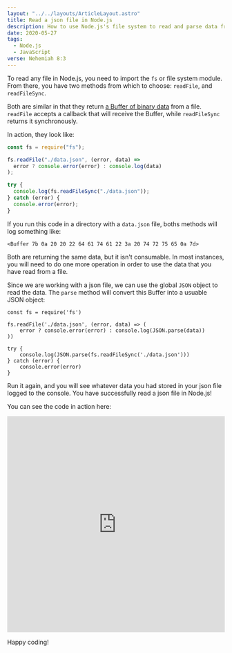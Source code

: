 ```yaml
---
layout: "../../layouts/ArticleLayout.astro"
title: Read a json file in Node.js
description: How to use Node.js's file system to read and parse data from a json file.
date: 2020-05-27
tags:
  - Node.js
  - JavaScript
verse: Nehemiah 8:3
---
```


To read any file in Node.js, you need to import the `fs` or file system module. From there, you have two methods from which to choose: `readFile`, and `readFileSync`.

Both are similar in that they return [a Buffer of binary data](https://nodejs.org/dist/latest-v14.x/docs/api/buffer.html#buffer_buffer) from a file. `readFile` accepts a callback that will receive the Buffer, while `readFileSync` returns it synchronously.

In action, they look like:

```js
const fs = require("fs");

fs.readFile("./data.json", (error, data) =>
  error ? console.error(error) : console.log(data)
);

try {
  console.log(fs.readFileSync("./data.json"));
} catch (error) {
  console.error(error);
}
```

If you run this code in a directory with a `data.json` file, boths methods will log something like:

```
<Buffer 7b 0a 20 20 22 64 61 74 61 22 3a 20 74 72 75 65 0a 7d>
```

Both are returning the same data, but it isn't consumable. In most instances, you will need to do one more operation in order to use the data that you have read from a file.

Since we are working with a json file, we can use the global `JSON` object to read the data. The `parse` method will convert this Buffer into a usuable JSON object:

```js/3,7
const fs = require('fs')

fs.readFile('./data.json', (error, data) => (
    error ? console.error(error) : console.log(JSON.parse(data))
))

try {
    console.log(JSON.parse(fs.readFileSync('./data.json')))
} catch (error) {
    console.error(error)
}
```

Run it again, and you will see whatever data you had stored in your json file logged to the console. You have successfully read a json file in Node.js!

You can see the code in action here:

<iframe height="500px" width="100%" src="https://repl.it/@SeanMcP/Read-json-file-in-Nodejs?lite=true" scrolling="no" frameborder="no" allowtransparency="true" allowfullscreen="true" sandbox="allow-forms allow-pointer-lock allow-popups allow-same-origin allow-scripts allow-modals"></iframe>

Happy coding!
